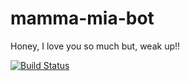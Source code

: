# mamma-mia-bot
Honey, I love you so much but, weak up!!

[![Build Status](https://travis-ci.org/jyesares/mamma-mia-bot.svg?branch=develop)](https://travis-ci.org/jyesares/mamma-mia-bot)